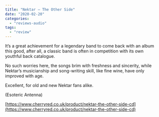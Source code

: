 ```yaml
---
title: "Nektar – The Other Side"
date: "2020-02-20"
categories: 
  - "reviews-audio"
tags: 
  - "review"
---
```


It’s a great achievement for a legendary band to come back with an album this good, after all, a classic band is often in competition with its own youthful back catalogue.

No such worries here, the songs brim with freshness and sincerity, while Nektar’s musicianship and song-writing skill, like fine wine, have only improved with age.

Excellent, for old and new Nektar fans alike.

(Esoteric Antenna)

[https://www.cherryred.co.uk/product/nektar-the-other-side-cd](https://www.cherryred.co.uk/product/nektar-the-other-side-cd)
